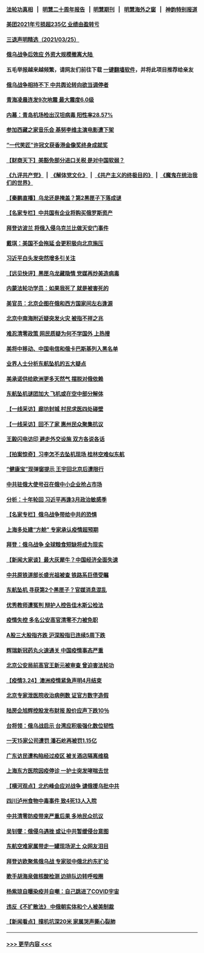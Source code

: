 #### [法轮功真相](https://github.com/gfw-breaker/truth/blob/master/README.md?t=0) &nbsp;&nbsp;|&nbsp;&nbsp; [明慧二十周年报告](https://github.com/gfw-breaker/mh-reports/blob/master/README.md?t=0) &nbsp;&nbsp;|&nbsp;&nbsp;[明慧期刊](https://github.com/gfw-breaker/mh-qikan) &nbsp;&nbsp;|&nbsp;&nbsp; [明慧海外之窗](https://github.com/gfw-breaker/mh-news/blob/master/README.md?t=0) &nbsp;&nbsp;|&nbsp;&nbsp; [神韵特别报道](https://github.com/gfw-breaker/mh-news/blob/master/shenyun.md?t=0)
#### [美团2021年亏损超235亿 业绩由盈转亏](../pages/nsc413/n13673560.md?t=03261252) 
#### [三退声明精选（2021/03/25）](../pages/nsc413/n13673720.md?t=03261252) 
#### [俄乌战争后效应 外资大规模撤离大陆 ](../pages/nsc413/n13673050.md?t=03261252) 
#### 五毛举报越来越频繁，请网友们前往下载 [一键翻墙软件](https://github.com/gfw-breaker/ssr-accounts)，并将此项目推荐给亲友
#### [俄乌战争相持不下 中共舆论转向欲当调停者](../pages/nsc413/n13673389.md?t=03261252) 
#### [青海凌晨连发9次地震 最大震度6.0级](../pages/nsc413/n13673579.md?t=03261252) 
#### [内幕：青岛机场检出汉坦病毒 阳性率28.57%](../pages/nsc413/n13673558.md?t=03261252) 
#### [参加西藏之家音乐会 基努李维主演电影遭下架](../pages/nsc413/n13673289.md?t=03261252) 
#### [“一代笑匠”许冠文获香港金像奖终身成就奖](../pages/nsc413/n13673381.md?t=03261252) 
#### [【财商天下】美豁免部分进口关税 是对中国软弱？](../pages/nsc413/n13673298.md?t=03261252) 
#### [《九评共产党》](https://github.com/begood0513/9ping.md/blob/master/README.md) &nbsp;|&nbsp; [《解体党文化》](../../../../jtdwh.md/blob/master/README.md)  &nbsp;|&nbsp; [《共产主义的终极目的》](../../../../gczydzjmd.md/blob/master/README.md) &nbsp;|&nbsp; [《魔鬼在统治我们的世界》](../../../../mgztzwmdsj.md/blob/master/README.md) 
#### [【秦鹏直播】乌龙还是掩盖？第2黑匣子下落成谜](../pages/nsc413/n13673423.md?t=03261252) 
#### [【名家专栏】中共国有企业将购买俄罗斯资产](../pages/nsc413/n13672110.md?t=03261252) 
#### [拜登访波兰 将俄入侵乌克兰比做天安门事件](../pages/nsc413/n13673419.md?t=03261252) 
#### [戴琪：美国不会拖延 会更积极向北京施压](../pages/nsc413/n13673428.md?t=03261252) 
#### [习近平白头发突然增多引关注](../pages/nsc413/n13673271.md?t=03261252) 
#### [【远见快评】黑匣乌龙藏隐情 党媒再炒美造病毒](../pages/nsc413/n13673332.md?t=03261252) 
#### [内蒙法轮功学员：如果我死了 就是被害死的](../pages/nsc413/n13672964.md?t=03261252) 
#### [美官员：北京企图在俄和西方国家间左右逢源](../pages/nsc413/n13673347.md?t=03261252) 
#### [北京中南海附近疑突发火灾 被指不祥之兆](../pages/nsc413/n13673290.md?t=03261252) 
#### [难忍清零政策 网民质疑为何不学国外 上热搜](../pages/nsc413/n13673235.md?t=03261252) 
#### [美将中移动、中国电信和俄卡巴斯基列入黑名单](../pages/nsc413/n13673306.md?t=03261252) 
#### [业界人士分析东航坠机的五大疑点](../pages/nsc413/n13673211.md?t=03261252) 
#### [美承诺供给欧洲更多天然气 摆脱对俄依赖](../pages/nsc413/n13673238.md?t=03261252) 
#### [东航坠机谜团加大 飞机或在空中部分解体](../pages/nsc413/n13673192.md?t=03261252) 
#### [【一线采访】廊坊封城 村民求医四处碰壁](../pages/nsc413/n13673106.md?t=03261252) 
#### [【一线采访】回不了家 惠州民众聚集抗议](../pages/nsc413/n13673073.md?t=03261252) 
#### [王毅闪电访印 避走外交设施 双方各说各话](../pages/nsc413/n13673111.md?t=03261252) 
#### [【拍案惊奇】习李怎不去坠机现场 桂林空难似东航](../pages/nsc413/n13672615.md?t=03261252) 
#### [“健康宝”现弹窗提示 王宇回北京后遭限行](../pages/nsc413/n13671164.md?t=03261252) 
#### [中共驻俄大使号召在俄中小企业抢占市场](../pages/nsc413/n13673007.md?t=03261252) 
#### [分析：十年轮回 习近平再逢3月政治敏感季](../pages/nsc413/n13671668.md?t=03261252) 
#### [【名家专栏】俄乌战争带给中共的恐惧](../pages/nsc413/n13672651.md?t=03261252) 
#### [上海多处建“方舱” 专家承认疫情超预期](../pages/nsc413/n13672743.md?t=03261252) 
#### [拜登：俄乌战争 全球粮食短缺将成为现实](../pages/nsc413/n13672767.md?t=03261252) 
#### [【新闻大家谈】最大灰犀牛？中国经济全面失速](../pages/nsc413/n13672200.md?t=03261252) 
#### [中共原铁道部长盛光祖被查 铁路系巨债受瞩](../pages/nsc413/n13672587.md?t=03261252) 
#### [东航坠机 寻获第2个黑匣子？官媒消息混乱](../pages/nsc413/n13671745.md?t=03261252) 
#### [优秀教师遭冤判 辩护人控告佳木斯公检法](../pages/nsc413/n13667637.md?t=03261252) 
#### [疫情失控 多名公安高官清零不力被免职](../pages/nsc413/n13672690.md?t=03261252) 
#### [A股三大股指齐跌 沪深股指已连续5周下跌](../pages/nsc413/n13672334.md?t=03261252) 
#### [辉瑞新冠药丸火速通关 中国疫情事态严重](../pages/nsc413/n13672494.md?t=03261252) 
#### [北京公安局前高官王新元被审查 曾迫害法轮功](../pages/nsc413/n13672409.md?t=03261252) 
#### [【疫情3.24】澳洲疫情紧急声明4月结束](../pages/nsc413/n13671990.md?t=03261252) 
#### [北京专家泄医院收治病例数 证官方数字造假](../pages/nsc413/n13672435.md?t=03261252) 
#### [陆房企旭辉控股发布财报 股价应声下跌10％](../pages/nsc413/n13671962.md?t=03261252) 
#### [台将领：俄乌战启示 台湾应积极强化数位韧性](../pages/nsc413/n13672091.md?t=03261252) 
#### [一天15家公司遭罚 潘石屹再被罚1.15亿](../pages/nsc413/n13671303.md?t=03261252) 
#### [广东访民遭构陷经过疫区 被关酒店隔离维稳](../pages/nsc413/n13672042.md?t=03261252) 
#### [上海东方医院因疫停诊 一护士突发哮喘去世](../pages/nsc413/n13671994.md?t=03261252) 
#### [【横河观点】北约峰会应对战争 谴俄援乌批中共](../pages/nsc413/n13671205.md?t=03261252) 
#### [四川泸州食物中毒事件 致4死13人入院](../pages/nsc413/n13671953.md?t=03261252) 
#### [中共清零防疫带来严重后果 多地民众抗议](../pages/nsc413/n13671551.md?t=03261252) 
#### [吴钊燮：俄侵乌遇挫 或让中共暂缓侵台意图](../pages/nsc413/n13671570.md?t=03261252) 
#### [东航空难家属带走一罐现场泥土 众网友泪目](../pages/nsc413/n13671508.md?t=03261252) 
#### [拜登访欧聚焦俄乌战 专家驳中俄北约东扩论](../pages/nsc413/n13670665.md?t=03261252) 
#### [歌手胡海泉做核酸检测 边排队边转呼啦圈](../pages/nsc413/n13671186.md?t=03261252) 
#### [杨紫琼自曝染疫并自嘲：自己跳进了COVID宇宙](../pages/nsc413/n13670950.md?t=03261252) 
#### [违反《不扩散法》 中俄朝实体和个人被美制裁](../pages/nsc413/n13671005.md?t=03261252) 
#### [【新闻看点】撞机坑深20米 家属哭声撕心裂肺](../pages/nsc413/n13670312.md?t=03261252) 

----
#### [ >>> 更早内容 <<< ](../indexes/nsc413-earlier.md)
